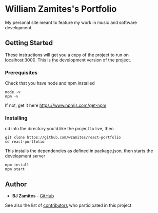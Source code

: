 # William Zamites's Portfolio

My personal site meant to feature my work in music and software development.

## Getting Started

These instructions will get you a copy of the project to run on localhost:3000. This is the development version of the project.

### Prerequisites

Check that you have node and npm installed

```
node -v
npm -v
```

If not, get it here https://www.npmjs.com/get-npm

### Installing

cd into the directory you'd like the project to live, then

```
git clone https://github.com/wzamites/react-portfolio
cd react-portfolio
```

This installs the dependencies as defined in package.json, then starts the development server

```
npm install
npm start
```
## Author

* **BJ Zamites** - [GitHub](https://github.com/wzamites)

See also the list of [contributors](https://github.com/wzamites/react-portfolio/contributors) who participated in this project.
